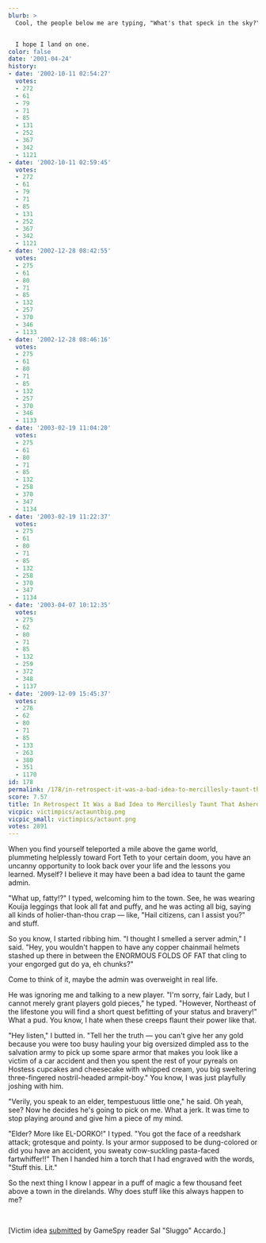 ```yaml
---
blurb: >
  Cool, the people below me are typing, "What's that speck in the sky?"


  I hope I land on one.
color: false
date: '2001-04-24'
history:
- date: '2002-10-11 02:54:27'
  votes:
  - 272
  - 61
  - 79
  - 71
  - 85
  - 131
  - 252
  - 367
  - 342
  - 1121
- date: '2002-10-11 02:59:45'
  votes:
  - 272
  - 61
  - 79
  - 71
  - 85
  - 131
  - 252
  - 367
  - 342
  - 1121
- date: '2002-12-28 08:42:55'
  votes:
  - 275
  - 61
  - 80
  - 71
  - 85
  - 132
  - 257
  - 370
  - 346
  - 1133
- date: '2002-12-28 08:46:16'
  votes:
  - 275
  - 61
  - 80
  - 71
  - 85
  - 132
  - 257
  - 370
  - 346
  - 1133
- date: '2003-02-19 11:04:20'
  votes:
  - 275
  - 61
  - 80
  - 71
  - 85
  - 132
  - 258
  - 370
  - 347
  - 1134
- date: '2003-02-19 11:22:37'
  votes:
  - 275
  - 61
  - 80
  - 71
  - 85
  - 132
  - 258
  - 370
  - 347
  - 1134
- date: '2003-04-07 10:12:35'
  votes:
  - 275
  - 62
  - 80
  - 71
  - 85
  - 132
  - 259
  - 372
  - 348
  - 1137
- date: '2009-12-09 15:45:37'
  votes:
  - 276
  - 62
  - 80
  - 71
  - 85
  - 133
  - 263
  - 380
  - 351
  - 1170
id: 178
permalink: /178/in-retrospect-it-was-a-bad-idea-to-mercillesly-taunt-that-asherons-call-admin/
score: 7.57
title: In Retrospect It Was a Bad Idea to Mercillesly Taunt That Asheron's Call Admin
vicpic: victimpics/actauntbig.png
vicpic_small: victimpics/actaunt.png
votes: 2891
---
```


When you find yourself teleported a mile above the game world,
plummeting helplessly toward Fort Teth to your certain doom, you have an
uncanny opportunity to look back over your life and the lessons you
learned. Myself? I believe it may have been a bad idea to taunt the game
admin.

"What up, fatty!?" I typed, welcoming him to the town. See, he was
wearing Kouija leggings that look all fat and puffy, and he was acting
all big, saying all kinds of holier-than-thou crap — like, "Hail
citizens, can I assist you?" and stuff.

So you know, I started ribbing him. "I thought I smelled a server
admin," I said. "Hey, you wouldn't happen to have any copper chainmail
helmets stashed up there in between the ENORMOUS FOLDS OF FAT that cling
to your engorged gut do ya, eh chunks?"

Come to think of it, maybe the admin was overweight in real life.

He was ignoring me and talking to a new player. "I'm sorry, fair Lady,
but I cannot merely grant players gold pieces," he typed. "However,
Northeast of the lifestone you will find a short quest befitting of your
status and bravery!" What a pud. You know, I hate when these creeps
flaunt their power like that.

"Hey listen," I butted in. "Tell her the truth — you can't give her any
gold because you were too busy hauling your big oversized dimpled ass to
the salvation army to pick up some spare armor that makes you look like
a victim of a car accident and then you spent the rest of your pyreals
on Hostess cupcakes and cheesecake with whipped cream, you big
sweltering three-fingered nostril-headed armpit-boy." You know, I was
just playfully joshing with him.

"Verily, you speak to an elder, tempestuous little one," he said. Oh
yeah, see? Now he decides he's going to pick on me. What a jerk. It was
time to stop playing around and give him a piece of my mind.

"Elder? More like EL-DORKO!" I typed. "You got the face of a reedshark
attack; grotesque and pointy. Is your armor supposed to be dung-colored
or did you have an accident, you sweaty cow-suckling pasta-faced
fartwhiffer!!" Then I handed him a torch that I had engraved with the
words, "Stuff this. Lit."

So the next thing I know I appear in a puff of magic a few thousand feet
above a town in the direlands. Why does stuff like this always happen to
me?

&nbsp;

\[Victim idea [submitted](mailto:feedback@gamespy.com) by GameSpy reader
Sal "Sluggo" Accardo.\]